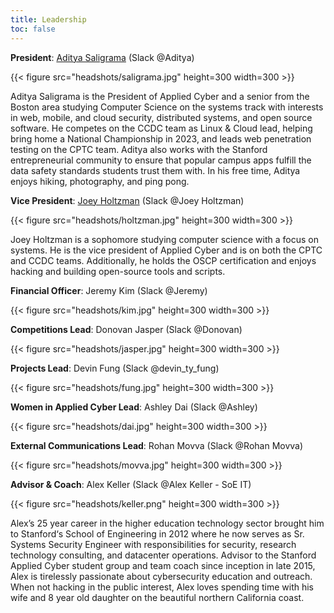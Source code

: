 ```yaml
---
title: Leadership
toc: false
---
```


**President**: [Aditya Saligrama](https://saligrama.io) (Slack @Aditya)

{{< figure src="headshots/saligrama.jpg" height=300 width=300 >}}

Aditya Saligrama is the President of Applied Cyber and a senior from the Boston area studying Computer Science on the systems track with interests in web, mobile, and cloud security, distributed systems, and open source software. He competes on the CCDC team as Linux & Cloud lead, helping bring home a National Championship in 2023, and leads web penetration testing on the CPTC team. Aditya also works with the Stanford entrepreneurial community to ensure that popular campus apps fulfill the data safety standards students trust them with. In his free time, Aditya enjoys hiking, photography, and ping pong.

**Vice President**: [Joey Holtzman](https://joeyholtzman.com) (Slack @Joey Holtzman)

{{< figure src="headshots/holtzman.jpg" height=300 width=300 >}}

Joey Holtzman is a sophomore studying computer science with a focus on systems. He is the vice president of Applied Cyber and is on both the CPTC and CCDC teams. Additionally, he holds the OSCP certification and enjoys hacking and building open-source tools and scripts.

**Financial Officer**: Jeremy Kim (Slack @Jeremy)

{{< figure src="headshots/kim.jpg" height=300 width=300 >}}

**Competitions Lead**: Donovan Jasper (Slack @Donovan)

{{< figure src="headshots/jasper.jpg" height=300 width=300 >}}

**Projects Lead**: Devin Fung (Slack @devin_ty_fung)

{{< figure src="headshots/fung.jpg" height=300 width=300 >}}

**Women in Applied Cyber Lead**: Ashley Dai (Slack @Ashley)

{{< figure src="headshots/dai.jpg" height=300 width=300 >}}

**External Communications Lead**: Rohan Movva (Slack @Rohan Movva)

{{< figure src="headshots/movva.jpg" height=300 width=300 >}}

**Advisor & Coach**: Alex Keller (Slack @Alex Keller - SoE IT)

{{< figure src="headshots/keller.png" height=300 width=300 >}}

Alex’s 25 year career in the higher education technology sector brought him to Stanford‘s School of Engineering in 2012 where he now serves as Sr. Systems Security Engineer with responsibilities for security, research technology consulting, and datacenter operations. Advisor to the Stanford Applied Cyber student group and team coach since inception in late 2015, Alex is tirelessly passionate about cybersecurity education and outreach. When not hacking in the public interest, Alex loves spending time with his wife and 8 year old daughter on the beautiful northern California coast.
